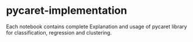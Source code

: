 # pycaret-implementation
Each notebook contains complete Explanation and usage of pycaret library for classification, regression and clustering. 

